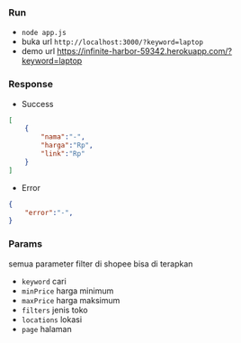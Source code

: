 ### Run
- `node app.js`
- buka url `http://localhost:3000/?keyword=laptop`
- demo url https://infinite-harbor-59342.herokuapp.com/?keyword=laptop

### Response
- Success
```json
[
    {
        "nama":"-",
        "harga":"Rp",
        "link":"Rp"
    }
]
```

- Error
```json
{
    "error":"-",
}
```


### Params

semua parameter filter di shopee bisa di terapkan

- `keyword` cari
- `minPrice` harga minimum
- `maxPrice` harga maksimum
- `filters` jenis toko
- `locations` lokasi
- `page` halaman